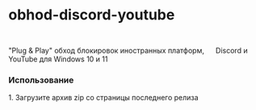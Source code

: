 # obhod-discord-youtube
"Plug & Play" обход блокировок иностранных платформ, <img height="40" width="15" src="https://cdn.simpleicons.org/discord/#6495ed" /> Discord и <img height="40" width="15" src="https://cdn.simpleicons.org/youtube/red" /> YouTube для Windows 10 и 11
<h3>Использование</h3>
1. Загрузите архив zip со страницы последнего релиза
